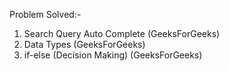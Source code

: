 Problem Solved:-
1. Search Query Auto Complete (GeeksForGeeks)
2. Data Types (GeeksForGeeks)
3. if-else (Decision Making) (GeeksForGeeks)
